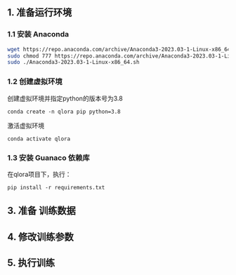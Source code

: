## 1. 准备运行环境
### 1.1 安装 Anaconda
```bash
wget https://repo.anaconda.com/archive/Anaconda3-2023.03-1-Linux-x86_64.sh  
sudo chmod 777 https://repo.anaconda.com/archive/Anaconda3-2023.03-1-Linux-x86_64.sh  
sudo ./Anaconda3-2023.03-1-Linux-x86_64.sh  
```
### 1.2 创建虚拟环境
创建虚拟环境并指定python的版本号为3.8  
```
conda create -n qlora pip python=3.8
```
激活虚拟环境
```
conda activate qlora
```
### 1.3 安装 Guanaco 依赖库
在qlora项目下，执行：
```
pip install -r requirements.txt
```
## 3. 准备 训练数据
## 4. 修改训练参数
## 5. 执行训练
